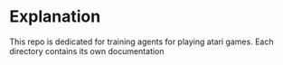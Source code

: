 # Explanation

This repo is dedicated for training agents for playing atari games. Each directory contains its own documentation